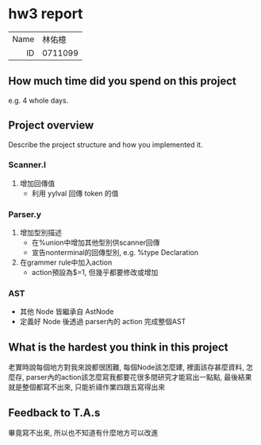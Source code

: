 # hw3 report

|||
|-:|:-|
|Name|林佑檍|
|ID|0711099|

## How much time did you spend on this project

e.g. 4 whole days.

## Project overview

Describe the project structure and how you implemented it.

### Scanner.l
1. 增加回傳值
    - 利用 yylval 回傳 token 的值

### Parser.y
1. 增加型別描述
    - 在%union中增加其他型別供scanner回傳
    - 宣告nonterminal的回傳型別, e.g. %type <node> Declaration
2. 在grammer rule中加入action
    - action預設為$$=$1, 但幾乎都要修改或增加

### AST
- 其他 Node 皆繼承自 AstNode
- 定義好 Node 後透過 parser內的 action 完成整個AST

## What is the hardest you think in this project

老實時說每個地方對我來說都很困難, 每個Node該怎麼建, 裡面該存甚麼資料, 怎麼存, parser內的action該怎麼寫我都要花很多間研究才能寫出一點點, 最後結果就是整個都寫不出來, 只能祈禱作業四跟五寫得出來

## Feedback to T.A.s

畢竟寫不出來, 所以也不知道有什麼地方可以改進
